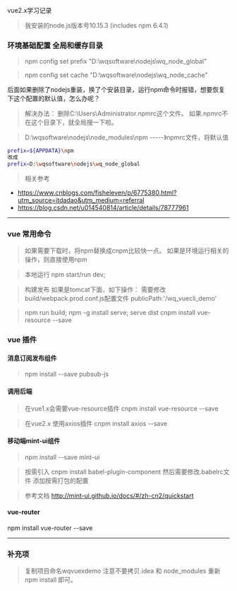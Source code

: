vue2.x学习记录

> 我安装的node.js版本号10.15.3 (includes npm 6.4.1)


### 环境基础配置 全局和缓存目录

> npm config set prefix "D:\wqsoftware\nodejs\wq_node_global"

> npm config set cache "D:\wqsoftware\nodejs\wq_node_cache"

后面如果删除了nodejs重装，换了个安装目录，运行npm命令时报错，想要恢复下这个配置的默认值，怎么办呢？
> 解决办法：
删除C:\Users\Administrator.npmrc这个文件。
如果.npmrc不在这个目录下，就全局搜一下啦。

> D:\wqsoftware\nodejs\node_modules\npm -----》npmrc文件，将默认值

```bash
prefix=${APPDATA}\npm
改成
prefix=D:\wqsoftware\nodejs\wq_node_global
```

> 相关参考
- https://www.cnblogs.com/fisheleven/p/6775380.html?utm_source=itdadao&utm_medium=referral
- https://blog.csdn.net/u014540814/article/details/78777961


<hr>

### vue 常用命令

>  如果需要下载时，将npm替换成cnpm比较快一点。 如果是环境运行相关的操作，则直接使用npm

> 本地运行 npm start/run dev;

> 构建发布 如果是tomcat下面，如下操作：
需要修改build/webpack.prod.conf.js配置文件  publicPath:'/wq_vuecli_demo'

> npm run build;
npm -g install serve;
serve dist
cnpm install vue-resource --save
### vue 插件

#### 消息订阅发布组件
> npm install --save pubsub-js

#### 调用后端 
> 在vue1.x会需要vue-resource插件 cnpm install vue-resource --save

> 在vue2.x 使用axios插件 cnpm install axios --save

#### 移动端mint-ui组件
> npm install --save mint-ui

> 按需引入 cnpm install babel-plugin-component  然后需要修改.babelrc文件   添加按需打包的配置

> 参考文档
http://mint-ui.github.io/docs/#/zh-cn2/quickstart


#### vue-router
npm install vue-router --save

<hr>

### 补充项
> 复制项目命名wqvuexdemo 注意不要拷贝.idea 和 node_modules
重新npm install 即可。
